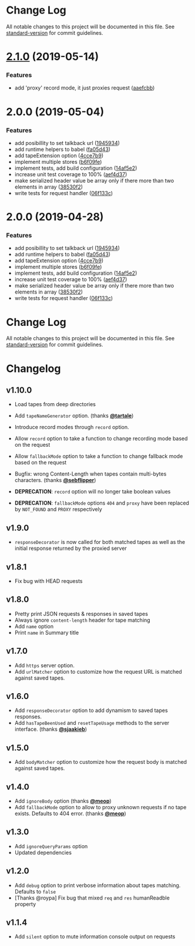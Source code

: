 # Change Log

All notable changes to this project will be documented in this file. See [standard-version](https://github.com/conventional-changelog/standard-version) for commit guidelines.

# [2.1.0](https://github.com/ijpiantanida/talkback/compare/v2.0.0...v2.1.0) (2019-05-14)


### Features

* add 'proxy' record mode, it just proxies request ([aaefcbb](https://github.com/ijpiantanida/talkback/commit/aaefcbb))



# 2.0.0 (2019-05-04)


### Features

* add posibillity to set talkback url ([1945934](https://github.com/ijpiantanida/talkback/commit/1945934))
* add runtime helpers to babel ([fa05d43](https://github.com/ijpiantanida/talkback/commit/fa05d43))
* add tapeExtension option ([4cce7b9](https://github.com/ijpiantanida/talkback/commit/4cce7b9))
* implement multiple stores ([b6f09fe](https://github.com/ijpiantanida/talkback/commit/b6f09fe))
* implement tests, add build configuration ([14af5e2](https://github.com/ijpiantanida/talkback/commit/14af5e2))
* increase unit test coverage to 100% ([aef4d37](https://github.com/ijpiantanida/talkback/commit/aef4d37))
* make serialized header value be array only if there more than two elements in array ([38530f2](https://github.com/ijpiantanida/talkback/commit/38530f2))
* write tests for request handler ([06f133c](https://github.com/ijpiantanida/talkback/commit/06f133c))



# 2.0.0 (2019-04-28)


### Features

* add posibillity to set talkback url ([1945934](https://github.com/ijpiantanida/talkback/commit/1945934))
* add runtime helpers to babel ([fa05d43](https://github.com/ijpiantanida/talkback/commit/fa05d43))
* add tapeExtension option ([4cce7b9](https://github.com/ijpiantanida/talkback/commit/4cce7b9))
* implement multiple stores ([b6f09fe](https://github.com/ijpiantanida/talkback/commit/b6f09fe))
* implement tests, add build configuration ([14af5e2](https://github.com/ijpiantanida/talkback/commit/14af5e2))
* increase unit test coverage to 100% ([aef4d37](https://github.com/ijpiantanida/talkback/commit/aef4d37))
* make serialized header value be array only if there more than two elements in array ([38530f2](https://github.com/ijpiantanida/talkback/commit/38530f2))
* write tests for request handler ([06f133c](https://github.com/ijpiantanida/talkback/commit/06f133c))



# Change Log

All notable changes to this project will be documented in this file. See [standard-version](https://github.com/conventional-changelog/standard-version) for commit guidelines.

# Changelog

## v1.10.0
- Load tapes from deep directories
- Add `tapeNameGenerator` option. (thanks **[@tartale](https://github.com/tartale)**)
- Introduce record modes through `record` option. 
- Allow `record` option to take a function to change recording mode based on the request
- Allow `fallbackMode` option to take a function to change fallback mode based on the request

- Bugfix: wrong Content-Length when tapes contain multi-bytes characters. (thanks **[@sebflipper](https://github.com/sebflipper)**)
- **DEPRECATION**: `record` option will no longer take boolean values
- **DEPRECATION**: `fallbackMode` options `404` and `proxy` have been replaced by `NOT_FOUND` and `PROXY` respectively

## v1.9.0
- `responseDecorator` is now called for both matched tapes as well as the initial response returned by the proxied server

## v1.8.1
- Fix bug with HEAD requests

## v1.8.0
- Pretty print JSON requests & responses in saved tapes
- Always ignore `content-length` header for tape matching 
- Add `name` option
- Print `name` in Summary title

## v1.7.0
- Add `https` server option.
- Add `urlMatcher` option to customize how the request URL is matched against saved tapes.

## v1.6.0
- Add `responseDecorator` option to add dynamism to saved tapes responses.
- Add `hasTapeBeenUsed` and `resetTapeUsage` methods to the server interface. (thanks **[@sjaakieb](https://github.com/sjaakieb)**)

## v1.5.0
- Add `bodyMatcher` option to customize how the request body is matched against saved tapes.

## v1.4.0
- Add `ignoreBody` option (thanks **[@meop](https://github.com/meop)**)
- Add `fallbackMode` option to allow to proxy unknown requests if no tape exists. Defaults to 404 error. (thanks **[@meop](https://github.com/meop)**)

## v1.3.0
- Add `ignoreQueryParams` option
- Updated dependencies

## v1.2.0
- Add `debug` option to print verbose information about tapes matching. Defaults to `false`
- [Thanks @roypa] Fix bug that mixed `req` and `res` humanReadble property

## v1.1.4
- Add `silent` option to mute information console output on requests
